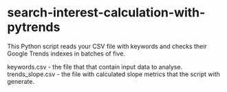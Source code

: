 # search-interest-calculation-with-pytrends
This Python script reads your CSV file with keywords and checks their Google Trends indexes in batches of five. 

keywords.csv - the file that that contain input data to analyse.
trends_slope.csv - the file with calculated slope metrics that the script with generate.
